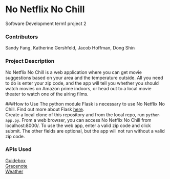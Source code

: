 # No Netflix No Chill
Software Development term1 project 2<br>

### Contributors
Sandy Fang, Katherine Gershfeld, Jacob Hoffman, Dong Shin<br>

### Project Description
No Netflix No Chill is a web application where you can get movie suggestions based on your area and the temperature outside. All you need to do is enter your zip code, and the app will tell you whether you should watch movies on Amazon prime indoors, or head out to a local movie theater to watch one of the airing films.<br>

###How to Use
The python module Flask is necessary to use No Netflix No Chill. Find out more about Flask <a href="http://flask.pocoo.org/">here</a>.<br>
Create a local clone of this repository and from the local repo, run `python app.py`. From a web browser, you can access No Netflix No Chill from localhost:8000/. To use the web app, enter a valid zip code and click submit. The other fields are optional, but the app will not run without a valid zip code. 

### APIs Used
<a href="https://api.guidebox.com/">Guidebox</a><br>
<a href="https://developer.gracenote.com/">Gracenote</a><br>
<a href="http://openweathermap.org/API">Weather</a><br>
